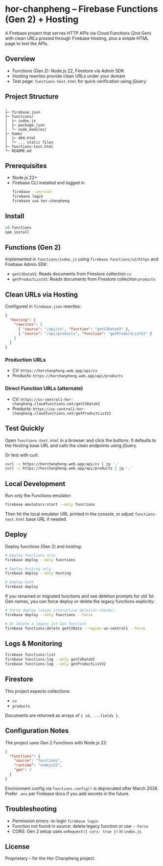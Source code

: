 # hor-chanpheng – Firebase Functions (Gen 2) + Hosting

A Firebase project that serves HTTP APIs via Cloud Functions (2nd Gen) with clean URLs proxied through Firebase Hosting, plus a simple HTML page to test the APIs.

## Overview
- Functions (Gen 2): Node.js 22, Firestore via Admin SDK
- Hosting rewrites provide clean URLs under your domain
- Test page: `functions-test.html` for quick verification using jQuery

## Project Structure
```
.
├─ firebase.json
├─ functions/
│  ├─ index.js
│  ├─ package.json
│  └─ node_modules/
├─ home/
│  ├─ 404.html
│  └─ ... static files
├─ functions-test.html
└─ README.md
```

## Prerequisites
- Node.js 22+
- Firebase CLI installed and logged in
  ```bash
  firebase --version
  firebase login
  firebase use hor-chanpheng
  ```

## Install
```bash
cd functions
npm install
```

## Functions (Gen 2)
Implemented in `functions/index.js` using `firebase-functions/v2/https` and Firebase Admin SDK:
- `getCVDataV2`: Reads documents from Firestore collection `cv`
- `getProductListV2`: Reads documents from Firestore collection `products`

## Clean URLs via Hosting
Configured in `firebase.json` rewrites:
```json
{
  "hosting": {
    "rewrites": [
      { "source": "/api/cv", "function": "getCVDataV2" },
      { "source": "/api/products", "function": "getProductListV2" }
    ]
  }
}
```

### Production URLs
- CV: `https://horchanpheng.web.app/api/cv`
- Products: `https://horchanpheng.web.app/api/products`

### Direct Function URLs (alternate)
- CV: `https://us-central1-hor-chanpheng.cloudfunctions.net/getCVDataV2`
- Products: `https://us-central1-hor-chanpheng.cloudfunctions.net/getProductListV2`

## Test Quickly
Open `functions-test.html` in a browser and click the buttons. It defaults to the Hosting base URL and calls the clean endpoints using jQuery.

Or test with curl:
```bash
curl -s https://horchanpheng.web.app/api/cv | jq '.'
curl -s https://horchanpheng.web.app/api/products | jq '.'
```

## Local Development
Run only the Functions emulator:
```bash
firebase emulators:start --only functions
```
Then hit the local emulator URL printed in the console, or adjust `functions-test.html` base URL if needed.

## Deploy
Deploy functions (Gen 2) and hosting:
```bash
# Deploy functions only
firebase deploy --only functions

# Deploy hosting only
firebase deploy --only hosting

# Deploy both
firebase deploy
```

If you renamed or migrated functions and see deletion prompts for old 1st Gen names, you can force deploy or delete the legacy functions explicitly:
```bash
# Force deploy (skips interactive deletion checks)
firebase deploy --only functions --force

# Or delete a legacy 1st Gen function
firebase functions:delete getCVData --region us-central1 --force
```

## Logs & Monitoring
```bash
firebase functions:list
firebase functions:log --only getCVDataV2
firebase functions:log --only getProductListV2
```

## Firestore
This project expects collections:
- `cv`
- `products`

Documents are returned as arrays of `{ id, ...fields }`.

## Configuration Notes
The project uses Gen 2 Functions with Node.js 22:
```json
{
  "functions": {
    "source": "functions",
    "runtime": "nodejs22",
    "gen": 2
  }
}
```

Environment config via `functions.config()` is deprecated after March 2026. Prefer `.env` per Firebase docs if you add secrets in the future.

## Troubleshooting
- Permission errors: re-login `firebase login`
- Function not found in source: delete legacy function or use `--force`
- CORS: Gen 2 setup uses `onRequest({ cors: true })` in `index.js`

## License
Proprietary – for the Hor Chanpheng project.

